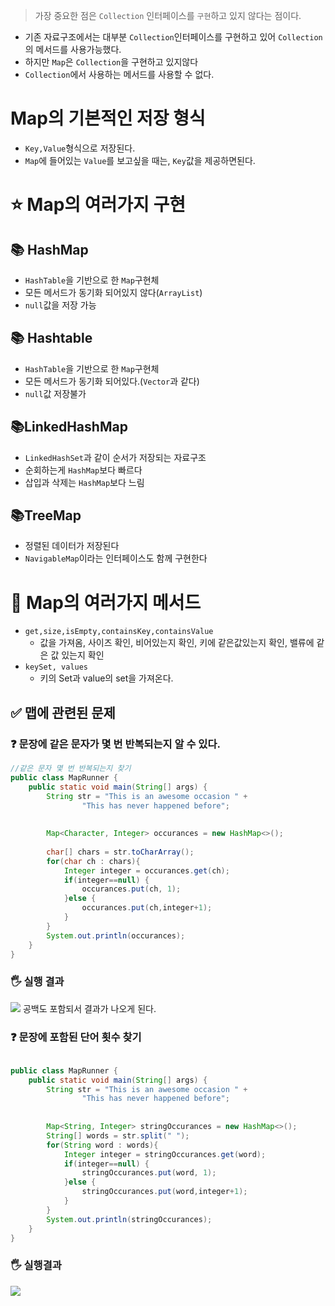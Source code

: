 > 가장 중요한 점은 `Collection` 인터페이스를 `구현`하고 있지 않다는 점이다.

- 기존 자료구조에서는 대부분 `Collection`인터페이스를 구현하고 있어 `Collection`의 메서드를 사용가능했다.
- 하지만 `Map`은 `Collection`을 구현하고 있지않다
- `Collection`에서 사용하는 메서드를 사용할 수 없다.
# Map의 기본적인 저장 형식
- `Key,Value`형식으로 저장된다.
- `Map`에 들어있는 `Value`를 보고싶을 때는, `Key`값을 제공하면된다.

# ⭐ Map의 여러가지 구현
## 📚 HashMap
- `HashTable`을 기반으로 한 `Map`구현체
- 모든 메서드가 동기화 되어있지 않다(`ArrayList`)
- `null`값을 저장 가능
## 📚 Hashtable
- `HashTable`을 기반으로 한 `Map`구현체 
- 모든 메서드가 동기화 되어있다.(`Vector`과 같다)
- `null`값 저장불가

## 📚LinkedHashMap
- `LinkedHashSet`과 같이 순서가 저장되는 자료구조
- 순회하는게 `HashMap`보다 빠르다
- 삽입과 삭제는 `HashMap`보다 느림
## 📚TreeMap
- 정렬된 데이터가 저장된다
- `NavigableMap`이라는 인터페이스도 함께 구현한다

# 💬 Map의 여러가지 메서드
- `get,size,isEmpty,containsKey,containsValue`
	- 값을 가져옴, 사이즈 확인, 비어있는지 확인, 키에 같은값있는지 확인, 밸류에 같은 값 있는지 확인
- `keySet, values`
	- 키의 Set과 value의 set을 가져온다.

## ✅ 맵에 관련된 문제
### ❓ 문장에 같은 문자가 몇 번 반복되는지 알 수 있다.
```java 
//같은 문자 몇 번 반복되는지 찾기
public class MapRunner {  
    public static void main(String[] args) {  
        String str = "This is an awesome occasion " +  
                "This has never happened before";  
  
  
        Map<Character, Integer> occurances = new HashMap<>();  
  
        char[] chars = str.toCharArray();  
        for(char ch : chars){  
            Integer integer = occurances.get(ch);  
            if(integer==null) {  
                occurances.put(ch, 1);  
            }else {  
                occurances.put(ch,integer+1);  
            }  
        }  
        System.out.println(occurances);  
    }  
}
```
### 🖐️ 실행 결과
![](https://i.imgur.com/zgj2YHS.png)
공백도 포함되서 결과가 나오게 된다.

### ❓ 문장에 포함된 단어 횟수 찾기
```java
  
public class MapRunner {  
    public static void main(String[] args) {  
        String str = "This is an awesome occasion " +  
                "This has never happened before";  
  
  
        Map<String, Integer> stringOccurances = new HashMap<>();  
        String[] words = str.split(" ");  
        for(String word : words){  
            Integer integer = stringOccurances.get(word);  
            if(integer==null) {  
                stringOccurances.put(word, 1);  
            }else {  
                stringOccurances.put(word,integer+1);  
            }  
        }  
        System.out.println(stringOccurances);  
    }  
}
```

### 🖐 실행결과
![](https://i.imgur.com/t2tT8UJ.png)
